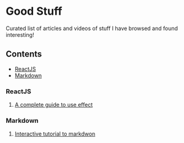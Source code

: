 # Good Stuff
Curated list of articles and videos of stuff I have browsed and found interesting!

## Contents

- [ReactJS](#reactjs)
- [Markdown](#markdown)

### ReactJS
1. [A complete guide to use effect](https://overreacted.io/a-complete-guide-to-useeffect)


### Markdown
1. [Interactive tutorial to markdwon](https://commonmark.org/help/tutorial)
